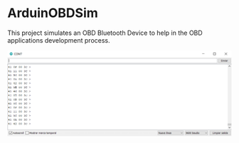# ArduinOBDSim
This project simulates an OBD Bluetooth Device to help in the OBD applications development process.

![screenshot](/SerialMonitorExample.png) 
